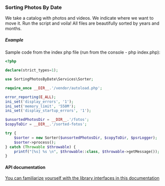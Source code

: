 ### Sorting Photos By Date

We take a catalog with photos and videos. We indicate where we want to move it. Run the script and voila! All files are beautifully sorted by years and months.


##### Example

Sample code from the index php file (run from the console - php index.php):

```php
<?php

declare(strict_types=1);

use SortingPhotosByDate\Services\Sorter;

require_once __DIR__.'/vendor/autoload.php';

error_reporting(E_ALL);
ini_set('display_errors', '1');
ini_set('memory_limit', '550M');
ini_set('display_startup_errors', '1');

$unsortedPhotosDir = __DIR__.'/fotos';
$copyToDir = __DIR__.'/sorted-fotos';

try {
    $sorter = new Sorter($unsortedPhotosDir, $copyToDir, $psrLogger);
    $sorter->process();
} catch (Throwable $throwable) {
    printf("[%s] %s \n", $throwable::class, $throwable->getMessage());
}

```

#### API documentation

[You can familiarize yourself with the library interfaces in this documentation](https://savin-igor.github.io/sorting-photos/)

